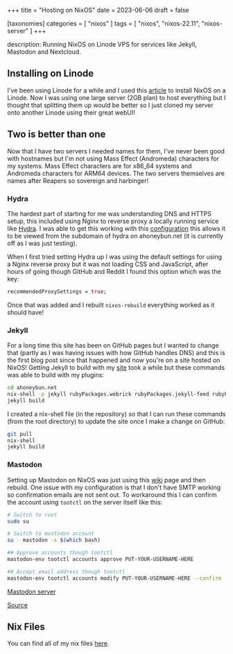 +++
title = "Hosting on NixOS"
date = 2023-06-06
draft = false

[taxonomies]
categories = [ "nixos" ]
tags = [ "nixos", "nixos-22.11", "nixos-server" ]
+++

description: Running NixOS on Linode VPS for services like Jekyll, Mastodon and Nextcloud.

## Installing on Linode

I've been using Linode for a while and I used this [article](https://www.linode.com/docs/guides/install-nixos-on-linode/) to install NixOS on a Linode. Now I was using one large server (2GB plan) to host everything but I thought that splitting them up would be better so I just cloned my server onto another Linode using their great webUI! 

## Two is better than one

Now that I have two servers I needed names for them, I've never been good with hostnames but I'm not using Mass Effect (Andromeda) characters for my systems. Mass Effect characters are for x86_64 systems and Andromeda characters for ARM64 devices. The two servers themselves are names after Reapers so sovereign and harbinger!

### Hydra 

The hardest part of starting for me was understanding DNS and HTTPS setup, this included using Nginx to reverse proxy a locally running service like [Hydra](https://github.com/NixOS/hydra). I was able to get this working with this [configuration](https://gitlab.com/ahoneybun/nix-configs/-/blob/main/dev/hydra-ahoneybun-net.nix) this allows it to be viewed from the subdomain of hydra on ahoneybun.net (it is currently off as I was just testing). 

When I first tried setting Hydra up I was using the default settings for using a Nginx reverse proxy but it was not loading CSS and JavaScript, after hours of going though GitHub and Reddit I found this option which was the key:

```nix
recommendedProxySettings = true;
```

Once that was added and I rebuilt `nixos-rebuild` everything worked as it should have!

### Jekyll

For a long time this site has been on GitHub pages but I wanted to change that (partly as I was having issues with how GitHub handles DNS) and this is the first blog post since that happened and now you're on a site hosted on NixOS! Getting Jekyll to build with my [site](https://github.com/ahoneybun/ahoneybun.net) took a while but these commands was able to build with my plugins:

```bash
cd ahoneybun.net
nix-shell -p jekyll rubyPackages.webrick rubyPackages.jekyll-feed rubyPackages.jekyll-redirect-from
jekyll build
```

I created a nix-shell file (in the repository) so that I can run these commands (from the root directory) to update the site once I make a change on GitHub:

```bash
git pull
nix-shell
jekyll build
```

### Mastodon

Setting up Mastodon on NixOS was just using this [wiki](https://nixos.wiki/wiki/Mastodon) page and then rebuild. One issue with my configuration is that I don't have SMTP working so confirmation emails are not sent out. To workaround this I can confirm the account using `tootctl` on the server itself like this:

```bash
# Switch to root
sudo su

# Switch to mastodon account
su - mastodon -s $(which bash)

## Approve accounts though tootctl
mastodon-env tootctl accounts approve PUT-YOUR-USERNAME-HERE

## Accept email address though tootctl 
mastodon-env tootctl accounts modify PUT-YOUR-USERNAME-HERE --confirm
```

[Mastodon server](https://stoners.space/about)

[Source](https://page.romeov.me/posts/setting-up-mastodon-with-nixos/#adding-your-user)

## Nix Files

You can find all of my nix files [here](https://gitlab.com/ahoneybun/nix-configs).
